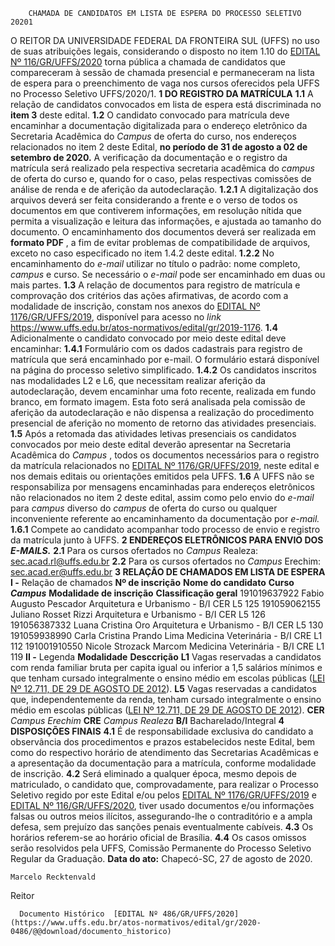         CHAMADA DE CANDIDATOS EM LISTA DE ESPERA DO PROCESSO SELETIVO 20201  

 O REITOR DA UNIVERSIDADE FEDERAL DA FRONTEIRA SUL (UFFS) no uso de suas atribuições legais, considerando o disposto no item 1.10 do [EDITAL Nº 116/GR/UFFS/2020](https://www.uffs.edu.br/atos-normativos/edital/gr/2020-0116) torna pública a chamada de candidatos que compareceram à sessão de chamada presencial e permaneceram na lista de espera para o preenchimento de vaga nos cursos oferecidos pela UFFS no Processo Seletivo UFFS/2020/1.     **1 DO REGISTRO DA MATRÍCULA**   **1.1**  A relação de candidatos convocados em lista de espera está discriminada no  **item 3**  deste edital.  **1.2**  O candidato convocado para matrícula deve encaminhar a documentação digitalizada para o endereço eletrônico da Secretaria Acadêmica do *Campus*  de oferta do curso, nos endereços relacionados no item 2 deste Edital, **no período de 31 de agosto a 02 de setembro de 2020.** A verificação da documentação e o registro da matrícula será realizado pela respectiva secretaria acadêmica do *campus*  de oferta do curso e, quando for o caso, pelas respectivas comissões de análise de renda e de aferição da autodeclaração.  **1.2.1**  A digitalização dos arquivos deverá ser feita considerando a frente e o verso de todos os documentos em que contiverem informações, em resolução nítida que permita a visualização e leitura das informações, e ajustada ao tamanho do documento. O encaminhamento dos documentos deverá ser realizada em **formato PDF** , a fim de evitar problemas de compatibilidade de arquivos, exceto no caso especificado no item 1.4.2 deste edital.  **1.2.2**  No encaminhamento do *e-mail*  utilizar no título o padrão: nome completo, *campus*  e curso. Se necessário o *e-mail*  pode ser encaminhado em duas ou mais partes.  **1.3**  A relação de documentos para registro de matrícula e comprovação dos critérios das ações afirmativas, de acordo com a modalidade de inscrição, constam nos anexos do [EDITAL Nº 1176/GR/UFFS/2019](https://www.uffs.edu.br/atos-normativos/edital/gr/2019-1176), disponível para acesso no *link*  <https://www.uffs.edu.br/atos-normativos/edital/gr/2019-1176>.  **1.4**  Adicionalmente o candidato convocado por meio deste edital deve encaminhar:  **1.4.1**  Formulário com os dados cadastrais para registro de matrícula que será encaminhado por e-mail. O formulário estará disponível na página do processo seletivo simplificado.  **1.4.2**  Os candidatos inscritos nas modalidades L2 e L6, que necessitam realizar aferição da autodeclaração, devem encaminhar uma foto recente, realizada em fundo branco, em formato imagem. Esta foto será analisada pela comissão de aferição da autodeclaração e não dispensa a realização do procedimento presencial de aferição no momento de retorno das atividades presenciais.  **1.5**  Após a retomada das atividades letivas presenciais os candidatos convocados por meio deste edital deverão apresentar na Secretaria Acadêmica do *Campus* , todos os documentos necessários para o registro da matrícula relacionados no [EDITAL Nº 1176/GR/UFFS/2019](https://www.uffs.edu.br/atos-normativos/edital/gr/2019-1176), neste edital e nos demais editais ou orientações emitidos pela UFFS.  **1.6**  A UFFS não se responsabiliza por mensagens encaminhadas para endereços eletrônicos não relacionados no item 2 deste edital, assim como pelo envio do *e-mail*  para *campus*  diverso do *campus*  de oferta do curso ou qualquer inconveniente referente ao encaminhamento da documentação por *e-mail.*   **1.6.1**  Compete ao candidato acompanhar todo processo de envio e registro da matrícula junto à UFFS.     **2 ENDEREÇOS ELETRÔNICOS PARA ENVIO DOS *E-MAILS.***    **2.1**  Para os cursos ofertados no *Campus*  Realeza: sec.acad.rl@uffs.edu.br  **2.2**  Para os cursos ofertados no *Campus*  Erechim: sec.acad.er@uffs.edu.br     **3 RELAÇÃO DE CHAMADOS EM LISTA DE ESPERA**   **I -**  Relação de chamados       **Nº de inscrição**     **Nome do candidato**     **Curso**      ***Campus***      **Modalidade de inscrição**     **Classificação geral**      191019637922   Fabio Augusto Pescador   Arquitetura e Urbanismo - B/I   CER   L5   125     191059062155   Juliano Rosset Rizzi   Arquitetura e Urbanismo - B/I   CER   L5   126     191056387332   Luana Cristina Oro   Arquitetura e Urbanismo - B/I   CER   L5   130     191059938990   Carla Cristina Prando Lima   Medicina Veterinária - B/I   CRE   L1   112     191001910550   Nicole Strozack Marcom   Medicina Veterinária - B/I   CRE   L1   119        **II -**  Legenda     **Modalidade**     **Desccrição**       **L1**    Vagas reservadas a candidatos com renda familiar bruta per capita igual ou inferior a 1,5 salários mínimos e que tenham cursado integralmente o ensino médio em escolas públicas ([LEI Nº 12.711, DE 29 DE AGOSTO DE 2012](http://www.planalto.gov.br/ccivil_03/_ato2011-2014/2012/lei/l12711.htm)).      **L5**    Vagas reservadas a candidatos que, independentemente da renda, tenham cursado integralmente o ensino médio em escolas públicas ([LEI Nº 12.711, DE 29 DE AGOSTO DE 2012](http://www.planalto.gov.br/ccivil_03/_ato2011-2014/2012/lei/l12711.htm)).      **CER**     *Campus Erechim*       **CRE**     *Campus Realeza*       **B/I**    Bacharelado/Integral        **4 DISPOSIÇÕES FINAIS**   **4.1**  É de responsabilidade exclusiva do candidato a observância dos procedimentos e prazos estabelecidos neste Edital, bem como do respectivo horário de atendimento das Secretarias Acadêmicas e a apresentação da documentação para a matrícula, conforme modalidade de inscrição.  **4.2**  Será eliminado a qualquer época, mesmo depois de matriculado, o candidato que, comprovadamente, para realizar o Processo Seletivo regido por este Edital e/ou pelos [EDITAL Nº 1176/GR/UFFS/2019](https://www.uffs.edu.br/atos-normativos/edital/gr/2019-1176) e [EDITAL Nº 116/GR/UFFS/2020](https://www.uffs.edu.br/atos-normativos/edital/gr/2020-0116), tiver usado documentos e/ou informações falsas ou outros meios ilícitos, assegurando-lhe o contraditório e a ampla defesa, sem prejuízo das sanções penais eventualmente cabíveis.  **4.3**  Os horários referem-se ao horário oficial de Brasília.  **4.4**  Os casos omissos serão resolvidos pela UFFS, Comissão Permanente do Processo Seletivo Regular da Graduação.        **Data do ato:** Chapecó-SC, 27 de agosto de 2020.   
 

    Marcelo Recktenvald   
 Reitor 

      Documento Histórico  [EDITAL Nº 486/GR/UFFS/2020](https://www.uffs.edu.br/atos-normativos/edital/gr/2020-0486/@@download/documento_historico)     
      